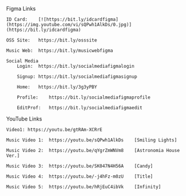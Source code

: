 Figma Links

    ID Card:    [![https://bit.ly/idcardfigma](https://img.youtube.com/vi/sQPwh1AlkDs/0.jpg)](https://bit.ly/idcardfigma)

    OSS Site:   https://bit.ly/osssite

    Music Web:  https://bit.ly/musicwebfigma

    Social Media
        Login:  https://bit.ly/socialmediafigmalogin

        Signup: https://bit.ly/socialmediafigmasignup

        Home:   https://bit.ly/3g3yPBY

        Profile:    https://bit.ly/socialmediafigmaprofile

        EditProf:   https://bit.ly/socialmediafigmaedit

YouTube Links

    Video1: https://youtu.be/gtRAm-XCRrE
    
    Music Video 1:  https://youtu.be/sQPwh1AlkDs    [Smiling Lights]

    Music Video 2:  https://youtu.be/qYgrZmWNVm8    [Astronomia House Ver.]

    Music Video 3:  https://youtu.be/SK047N4H56A    [Candy]

    Music Video 4:  https://youtu.be/-j4hFz-m0zU    [Title]

    Music Video 5:  https://youtu.be/hRjEuC4ibVk    [Infinity]